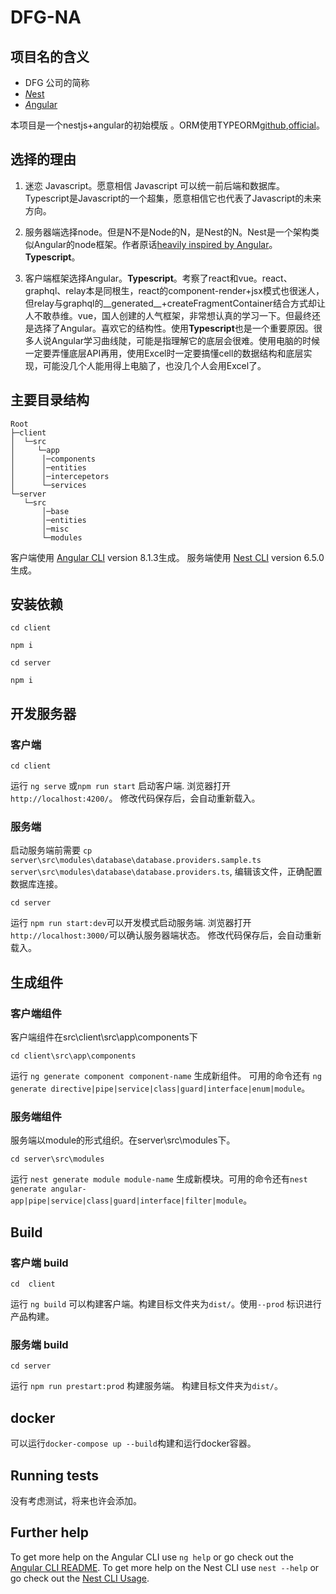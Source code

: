 # DFG-NA

## 项目名的含义

- DFG 公司的简称
- [*N*est](https://github.com/nestjs/nest)
- [*A*ngular](https://github.com/angular/angular)

本项目是一个nestjs+angular的初始模版 。ORM使用TYPEORM[github](https://github.com/typeorm/typeorm),[official](https://typeorm.io/)。

## 选择的理由

1. 迷恋 Javascript。愿意相信 Javascript 可以统一前后端和数据库。Typescript是Javascript的一个超集，愿意相信它也代表了Javascript的未来方向。

2. 服务器端选择node。但是N不是Node的N，是Nest的N。Nest是一个架构类似Angular的node框架。作者原话[heavily inspired by Angular](https://github.com/nestjs/nest#description)。**Typescript**。
3. 客户端框架选择Angular。**Typescript**。考察了react和vue。react、graphql、relay本是同根生，react的component-render+jsx模式也很迷人，但relay与graphql的__generated__+createFragmentContainer结合方式却让人不敢恭维。vue，国人创建的人气框架，非常想认真的学习一下。但最终还是选择了Angular。喜欢它的结构性。使用**Typescript**也是一个重要原因。很多人说Angular学习曲线陡，可能是指理解它的底层会很难。使用电脑的时候一定要弄懂底层API再用，使用Excel时一定要搞懂cell的数据结构和底层实现，可能没几个人能用得上电脑了，也没几个人会用Excel了。

## 主要目录结构

```
Root
├─client
│  └─src
│     └─app
│      │─components
│      │─entities
│      │─intercepetors
│      └─services
└─server
   └─src
       │─base
       │─entities
       │─misc
       └─modules
```

客户端使用 [Angular CLI](https://github.com/angular/angular-cli) version 8.1.3生成。
服务端使用 [Nest CLI](https://github.com/nestjs/nest-cli) version 6.5.0生成。

## 安装依赖

`cd client`

`npm i`

`cd server`

`npm i`

## 开发服务器

### 客户端

`cd client`

运行 `ng serve` 或`npm run start` 启动客户端. 浏览器打开 `http://localhost:4200/`。 修改代码保存后，会自动重新载入。

### 服务端

启动服务端前需要
`cp server\src\modules\database\database.providers.sample.ts server\src\modules\database\database.providers.ts`, 编辑该文件，正确配置数据库连接。

`cd server`

运行 `npm run start:dev`可以开发模式启动服务端. 浏览器打开`http://localhost:3000/`可以确认服务器端状态。 修改代码保存后，会自动重新载入。

## 生成组件

### 客户端组件

客户端组件在src\client\src\app\components下

`cd client\src\app\components`

运行 `ng generate component component-name` 生成新组件。 可用的命令还有 `ng generate directive|pipe|service|class|guard|interface|enum|module`。

### 服务端组件

服务端以module的形式组织。在server\src\modules下。

`cd server\src\modules`

运行 `nest generate module module-name` 生成新模块。可用的命令还有`nest generate angular-app|pipe|service|class|guard|interface|filter|module`。

## Build

### 客户端 build

`cd  client`

运行 `ng build` 可以构建客户端。构建目标文件夹为`dist/`。使用`--prod` 标识进行产品构建。

### 服务端 build

`cd server`

运行 `npm run prestart:prod` 构建服务端。 构建目标文件夹为`dist/`。

## docker

可以运行`docker-compose up --build`构建和运行docker容器。

## Running tests

没有考虑测试，将来也许会添加。

## Further help

To get more help on the Angular CLI use `ng help` or go check out the [Angular CLI README](https://github.com/angular/angular-cli/blob/master/README.md).
To get more help on the Nest CLI use `nest --help` or go check out the [Nest CLI Usage](https://docs.nestjs.com/cli/usages).
